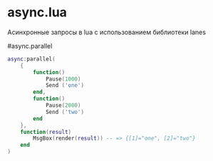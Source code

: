 # async.lua
Асинхронные запросы в lua с использованием библиотеки lanes

#async.parallel
```lua
async:parallel(
    {
        function()
            Pause(1000)
            Send ('one')
        end,
        function()    
            Pause(2000)
            Send ('two')
        end
    }, 
    function(result)
        MsgBox(render(result)) -- => {[1]="one", [2]="two"}
    end
)
```